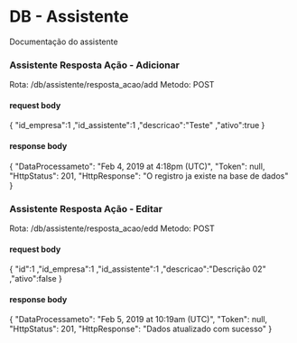 # DB - Assistente 
Documentação do assistente

### Assistente Resposta Ação - Adicionar 
Rota: /db/assistente/resposta_acao/add 
Metodo: POST


#### request body
{
	"id_empresa":1
	,"id_assistente":1
	,"descricao":"Teste"
	,"ativo":true
}

#### response body
{
    "DataProcessameto": "Feb 4, 2019 at 4:18pm (UTC)",
    "Token": null,
    "HttpStatus": 201,
    "HttpResponse": "O registro ja existe na base de dados"
}


### Assistente Resposta Ação - Editar 
Rota: /db/assistente/resposta_acao/edd 
Metodo: POST


#### request body
{
	"id":1
	,"id_empresa":1
	,"id_assistente":1
	,"descricao":"Descrição 02"
	,"ativo":false
}


#### response body
{
    "DataProcessameto": "Feb 5, 2019 at 10:19am (UTC)",
    "Token": null,
    "HttpStatus": 201,
    "HttpResponse": "Dados atualizado com sucesso"
}